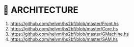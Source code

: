# 📐 ARCHITECTURE

1. https://github.com/helvm/hs2bf/blob/master/Front.hs
2. https://github.com/helvm/hs2bf/blob/master/Core.hs
3. https://github.com/helvm/hs2bf/blob/master/GMachine.hs
4. https://github.com/helvm/hs2bf/blob/master/SAM.hs
